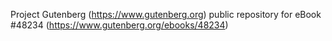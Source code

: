 Project Gutenberg (https://www.gutenberg.org) public repository for eBook #48234 (https://www.gutenberg.org/ebooks/48234)
